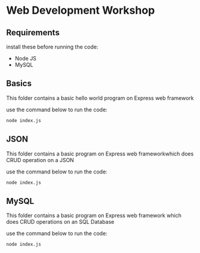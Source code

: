 # Web Development Workshop

## Requirements
install these before running the code:
- Node JS
- MySQL

## Basics

This folder contains a basic hello world program on Express web framework

use the command below to run the code:
```bash
node index.js
```

## JSON

This folder contains a basic program on Express web frameworkwhich does CRUD operation on a JSON

use the command below to run the code:
```bash
node index.js
```
## MySQL

This folder contains a basic program on Express web framework which does CRUD operations on an SQL Database

use the command below to run the code:
```bash
node index.js
```